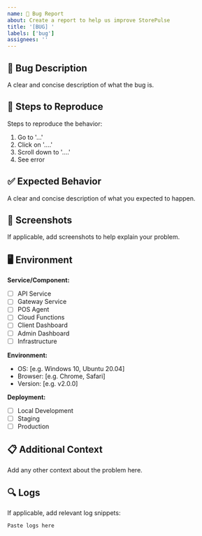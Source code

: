 ```yaml
---
name: 🐛 Bug Report
about: Create a report to help us improve StorePulse
title: '[BUG] '
labels: ['bug']
assignees: ''
---
```


## 🐛 Bug Description
A clear and concise description of what the bug is.

## 🔄 Steps to Reproduce
Steps to reproduce the behavior:
1. Go to '...'
2. Click on '....'
3. Scroll down to '....'
4. See error

## ✅ Expected Behavior
A clear and concise description of what you expected to happen.

## 📸 Screenshots
If applicable, add screenshots to help explain your problem.

## 🖥️ Environment
**Service/Component:**
- [ ] API Service
- [ ] Gateway Service
- [ ] POS Agent
- [ ] Cloud Functions
- [ ] Client Dashboard
- [ ] Admin Dashboard
- [ ] Infrastructure

**Environment:**
- OS: [e.g. Windows 10, Ubuntu 20.04]
- Browser: [e.g. Chrome, Safari]
- Version: [e.g. v2.0.0]

**Deployment:**
- [ ] Local Development
- [ ] Staging
- [ ] Production

## 📋 Additional Context
Add any other context about the problem here.

## 🔍 Logs
If applicable, add relevant log snippets:

```
Paste logs here
```